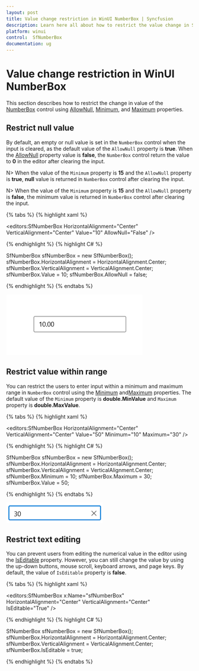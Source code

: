 ```yaml
---
layout: post
title: Value change restriction in WinUI NumberBox | Syncfusion
description: Learn here all about how to restrict the value change in Syncfusion WinUI NumberBox (SfNumberBox) control and more.
platform: winui
control:  SfNumberBox
documentation: ug
---
```


# Value change restriction in WinUI NumberBox

This section describes how to restrict the change in value of the [NumberBox](https://help.syncfusion.com/cr/winui/Syncfusion.UI.Xaml.Editors.SfNumberBox) control using [AllowNull](https://help.syncfusion.com/cr/winui/Syncfusion.UI.Xaml.Editors.SfNumberBox.html#Syncfusion_UI_Xaml_Editors_SfNumberBox_AllowNull), [Minimum](https://help.syncfusion.com/cr/winui/Syncfusion.UI.Xaml.Editors.SfNumberBox.html#Syncfusion_UI_Xaml_Editors_SfNumberBox_Minimum), and [Maximum](https://help.syncfusion.com/cr/winui/Syncfusion.UI.Xaml.Editors.SfNumberBox.html#Syncfusion_UI_Xaml_Editors_SfNumberBox_Maximum) properties.

## Restrict null value

By default, an empty or null value is set in the `NumberBox` control when the input is cleared, as the default value of the `AllowNull` property is **true**. When the [AllowNull](https://help.syncfusion.com/cr/winui/Syncfusion.UI.Xaml.Editors.SfNumberBox.html#Syncfusion_UI_Xaml_Editors_SfNumberBox_AllowNull) property value is **false**, the `NumberBox` control return the value to **0** in the editor after clearing the input.

N> When the value of the `Minimum` property is **15** and the `AllowNull` property is **true**, **null** value is returned in `NumberBox` control after clearing the input.

N> When the value of the `Minimum` property is **15** and the `AllowNull` property is **false**, the minimum value is returned in `NumberBox` control after clearing the input.

{% tabs %}
{% highlight xaml %}

<editors:SfNumberBox HorizontalAlignment="Center"
                     VerticalAlignment="Center" 
                     Value="10" 
                     AllowNull="False" />

{% endhighlight %}
{% highlight C# %}

SfNumberBox sfNumberBox = new SfNumberBox();
sfNumberBox.HorizontalAlignment = HorizontalAlignment.Center;
sfNumberBox.VerticalAlignment = VerticalAlignment.Center;
sfNumberBox.Value = 10;
sfNumberBox.AllowNull = false;

{% endhighlight %}
{% endtabs %}

![WinUI NumberBox value restriction](Restriction_images/restrict_nullvalue.gif)

## Restrict value within range

You can restrict the users to enter input within a minimum and maximum range in `NumberBox` control using the [Minimum](https://help.syncfusion.com/cr/winui/Syncfusion.UI.Xaml.Editors.SfNumberBox.html#Syncfusion_UI_Xaml_Editors_SfNumberBox_Minimum) and[Maximum](https://help.syncfusion.com/cr/winui/Syncfusion.UI.Xaml.Editors.SfNumberBox.html#Syncfusion_UI_Xaml_Editors_SfNumberBox_Maximum) properties. The default value of the `Minimum` property is **double.MinValue** and `Maximum` property is **double.MaxValue**.

{% tabs %}
{% highlight xaml %}

<editors:SfNumberBox HorizontalAlignment="Center"
                     VerticalAlignment="Center"
                     Value="50"
                     Minimum="10"
                     Maximum="30" />

{% endhighlight %}
{% highlight C# %}

SfNumberBox sfNumberBox = new SfNumberBox();
sfNumberBox.HorizontalAlignment = HorizontalAlignment.Center;
sfNumberBox.VerticalAlignment = VerticalAlignment.Center;
sfNumberBox.Minimum = 10;
sfNumberBox.Maximum = 30;
sfNumberBox.Value = 50;

{% endhighlight %}
{% endtabs %}

![WinUI NumberBox value restriction](GettingStarted_images/value_restriction_img.png)

## Restrict text editing

You can prevent users from editing the numerical value in the editor using the [IsEditable](https://help.syncfusion.com/cr/winui/Syncfusion.UI.Xaml.Editors.SfNumberBox.html#Syncfusion_UI_Xaml_Editors_SfNumberBox_IsEditable) property. However, you can still change the value by using the up-down buttons, mouse scroll, keyboard arrows, and page keys. By default, the value of `IsEditable` property is **false**. 

{% tabs %}
{% highlight xaml %}

<editors:SfNumberBox x:Name="sfNumberBox" 
                     HorizontalAlignment="Center"
                     VerticalAlignment="Center"
                     IsEditable="True" />

{% endhighlight %}
{% highlight C# %}

SfNumberBox sfNumberBox = new SfNumberBox();
sfNumberBox.HorizontalAlignment = HorizontalAlignment.Center;
sfNumberBox.VerticalAlignment = VerticalAlignment.Center;
sfNumberBox.IsEditable = true;

{% endhighlight %}
{% endtabs %}

